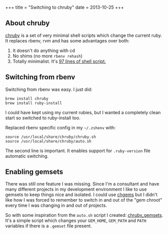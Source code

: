 +++
title = "Switching to chruby"
date = 2013-10-25
+++

## About chruby

[chruby](http://github.com/postmodern/chruby) is a set of very minimal shell scripts which change the current ruby. It replaces rbenv, rvm and has some advantages over both:

1. It doesn't do anything with cd
2. No shims (no more `rbenv rehash`)
3. Totally minimalist. It's [97 lines of shell script.](https://github.com/postmodern/chruby/blob/master/share/chruby/chruby.sh)
<!-- more -->
## Switching from rbenv

Switching from rbenv was easy. I just did:

    brew install chruby
    brew install ruby-install

I could have kept using my current rubies, but I wanted a completely clean start so switched to ruby-install too.

Replaced rbenv specific config in my `~/.zshenv` with:

    source /usr/local/share/chruby/chruby.sh
    source /usr/local/share/chruby/auto.sh

The second line is important. It enables support for `.ruby-version` file automatic switching.

## Enabling gemsets

There was still one feature I was missing. Since I'm a consultant and have many different projects in my development environment I like to use gemsets to keep things nice and isolated. I could use [chgems](https://github.com/postmodern/chgems) but I didn't like how I was forced to remember to switch in and out of the "gem chroot" every time I was changing in and out of projects.

So with some inspiration from the `auto.sh` script I created: [chruby_gemsets](https://github.com/lengarvey/chruby_gemsets). It's a simple script which changes your `GEM_HOME`, `GEM_PATH` and `PATH` variables if there is a `.gemset` file present.
